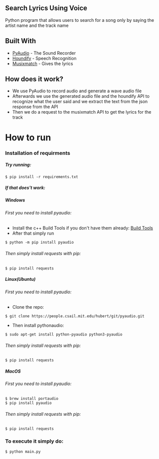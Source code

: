 ## Search Lyrics Using Voice

Python program that allows users to search for a song only by saying the artist name and the track name

## Built With

* [PyAudio](https://people.csail.mit.edu/hubert/pyaudio/) - The Sound Recorder
* [Houndify](https://www.houndify.com/dashboard) - Speech Recognition
* [Musixmatch](https://developer.musixmatch.com) - Gives the lyrics

## How does it work?
* We use PyAudio to record audio and generate a wave audio file
* Afterwards we use the generated audio file and the houndify API to recognize what the user said and we extract the text from the json response from the API
* Then we do a request to the musixmatch API to get the lyrics for the track

# How to run
### Installation of requirments

##### Try running:

```
$ pip install -r requirements.txt
```

##### If that does't work:

##### Windows
###### First you need to install pyaudio:
* Install the c++ Build Tools if you don't have them already:
[Build Tools](https://visualstudio.microsoft.com/thank-you-downloading-visual-studio/?sku=BuildTools&rel=15)
* After that simply run
```
$ python -m pip install pyaudio
```

###### Then simply install requests with pip:
```
$ pip install requests
```

##### Linux(Ubuntu)
###### First you need to install pyaudio:
* Clone the repo:
```
$ git clone https://people.csail.mit.edu/hubert/git/pyaudio.git
```
* Then install pythonaudio:
```
$ sudo apt-get install python-pyaudio python3-pyaudio
```

###### Then simply install requests with pip:
```
$ pip install requests
```

##### MacOS
###### First you need to install pyaudio:
```
$ brew install portaudio 
$ pip install pyaudio
```
###### Then simply install requests with pip:
```
$ pip install requests
```

### To execute it simply do:
```
$ python main.py
```
